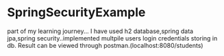 # SpringSecurityExample
part of my learning journey...
I have used h2 database,spring data jpa,spring security..implemented multpile users login credentials storing in db.
Result can be viewed through postman.(localhost:8080/students)
